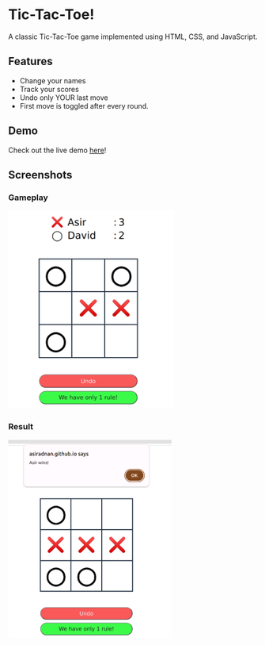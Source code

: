 
# Tic-Tac-Toe!

A classic Tic-Tac-Toe game implemented using HTML, CSS, and JavaScript. 


## Features

- Change your names
- Track your scores
- Undo only YOUR last move
- First move is toggled after every round. 


## Demo

Check out the live demo [here](https://asiradnan.github.io/Tic-Tac-Toe/)!




## Screenshots

### Gameplay
<img src="./Screenshots/snap2.png" height="400" alt="Gameplay Screenshot 2">

### Result
<img src="./Screenshots/snap1.png" height="400" alt="Gameplay Screenshot 1">

